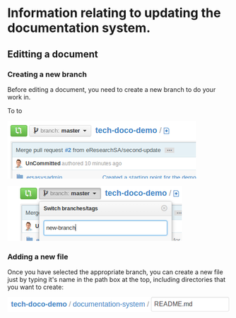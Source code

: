 # Information relating to updating the documentation system.

## Editting a document

### Creating a new branch

Before editing a document, you need to create a new branch to do your work in.

To to 

![Button to click](images/branch-master-01.png)

![Enter branch name](images/branch-master-02.png)

### Adding a new file

Once you have selected the appropriate branch, you can create a new file just by typing it's name in the path box at the top, including directories that you want to create:

![Add new file to the repository](images/file-path-01.png)
